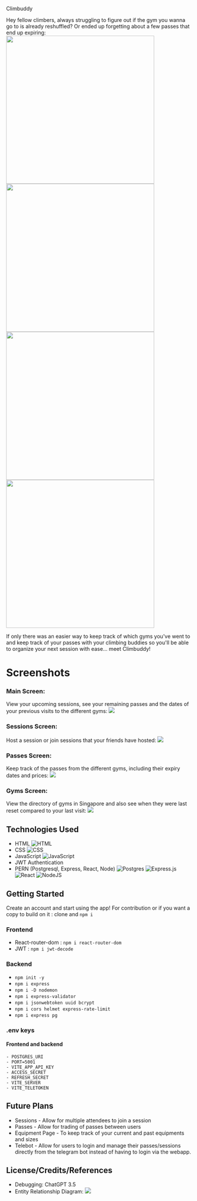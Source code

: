 Climbuddy

Hey fellow climbers, always struggling to figure out if the gym you wanna go to is already reshuffled? Or ended up forgetting about a few passes that end up expiring:
<br>
<img src="https://i.imgur.com/6gp7shc.jpeg" width="400">
<img src="https://i.imgur.com/fFpySfG.jpeg" width="400">
<img src="https://i.imgur.com/LUjIkvH.jpeg" width="400" >
<img src="https://i.imgur.com/6Avz8c6.jpeg" width="400" >

If only there was an easier way to keep track of which gyms you've went to and keep track of your passes with your climbing buddies so you'll be able to organize your next session with ease... meet Climbuddy!

# Screenshots

### Main Screen:

View your upcoming sessions, see your remaining passes and the dates of your previous visits to the different gyms:
<img src="https://i.imgur.com/Zdk4w4B.jpeg">

### Sessions Screen:

Host a session or join sessions that your friends have hosted:
<img src="https://imgur.com/B7LcboY.jpeg">

### Passes Screen:

Keep track of the passes from the different gyms, including their expiry dates and prices:
<img src="https://imgur.com/2PyCUDX.jpeg">

### Gyms Screen:

View the directory of gyms in Singapore and also see when they were last reset compared to your last visit:
<img src="https://imgur.com/uuZ1n3J.jpeg">

## Technologies Used

- HTML ![HTML](https://img.shields.io/badge/HTML-%23E34F26.svg?logo=html5&logoColor=white)
- CSS ![CSS](https://img.shields.io/badge/CSS-1572B6?logo=css3&logoColor=fff)
- JavaScript ![JavaScript](https://img.shields.io/badge/JavaScript-F7DF1E?logo=javascript&logoColor=000)
- JWT Authentication
- PERN (Postgresql, Express, React, Node)
  ![Postgres](https://img.shields.io/badge/Postgres-%23316192.svg?logo=postgresql&logoColor=white)
  ![Express.js](https://img.shields.io/badge/Express.js-%23404d59.svg?logo=express&logoColor=%2361DAFB)
  ![React](https://img.shields.io/badge/React-%2320232a.svg?logo=react&logoColor=%2361DAFB)
  ![NodeJS](https://img.shields.io/badge/Node.js-6DA55F?logo=node.js&logoColor=white)

## Getting Started

Create an account and start using the app!
For contribution or if you want a copy to build on it : clone and `npm i`

### Frontend

- React-router-dom : `npm i react-router-dom`
- JWT : `npm i jwt-decode`

### Backend

- `npm init -y`
- `npm i express`
- `npm i -D nodemon`
- `npm i express-validator`
- `npm i jsonwebtoken uuid bcrypt`
- `npm i cors helmet express-rate-limit`
- `npm i express pg`

### .env keys

#### Frontend and backend

```
- POSTGRES_URI
- PORT=5001
- VITE_APP_API_KEY
- ACCESS_SECRET
- REFRESH_SECRET
- VITE_SERVER
- VITE_TELETOKEN

```

## Future Plans

- Sessions - Allow for multiple attendees to join a session
- Passes - Allow for trading of passes between users
- Equipment Page - To keep track of your current and past equipments and sizes
- Telebot - Allow for users to login and manage their passes/sessions directly from the telegram bot instead of having to login via the webapp.

## License/Credits/References

- Debugging: ChatGPT 3.5
- Entity Relationship Diagram:
  <img src="https://i.imgur.com/sU78gkK.jpeg">
